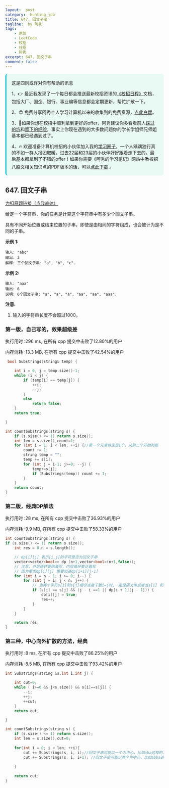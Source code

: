 ```yaml
---
layout:  post
category:  hunting_job
title: 647. 回文子串
tagline:  by 阿秀
tags:
    - 原创
    - LeetCode
    - 校招
    - 社招
    - 阿秀
excerpt: 647. 回文子串
comment: false
---
```






<div style="border-color: #24C6DC;
            background-color: #e9f9f3;         
            margin: 1rem 0;
        padding: .25rem 1rem;
        border-left-width: .3rem;
        border-left-style: solid;
        border-radius: .5rem;
        color: inherit;">
  <p>这是四则或许对你有帮助的讯息</p>
  <p>1、👉 最近我发现了一个每日都会推送最新校招资讯的<a style="text-decoration: underline" href="https://flowus.cn/ee50d5eb-3cd5-4f74-880e-95b215dd4ff2" target="_blank">《校招日程》</a>文档，包括大厂、国企、银行、事业编等信息都会定期更新，帮忙扩散一下。</p>  
  <p>2、😍
    免费分享阿秀个人学习计算机以来的收集到的免费资源，<a style="text-decoration: underline" href="/notes/07-resources/01-free/01-introduce.html" target="_blank">点此白嫖</a>。
  </p>
  <p>3、🚀如果你想在校招中顺利拿到更好的offer，阿秀建议你多看看前人<a style="text-decoration: underline" href="https://www.yuque.com/tuobaaxiu/httmmc/npg1k81zeq4wfpyz" target="_blank">踩过的坑</a>和<a style="text-decoration: underline"  target="_blank" href="https://www.yuque.com/tuobaaxiu/httmmc/gge9ppd0mbu2d3dp">留下的经验</a>，事实上你现在遇到的大多数问题你的学长学姐师兄师姐基本都已经遇到过了。
  </p>
  <p>4、🔥 欢迎准备计算机校招的小伙伴加入我的<a  style="text-decoration: underline" href="https://www.yuque.com/tuobaaxiu/httmmc/xg0otqvc17wfx4u9" target="_blank">学习圈子</a>，一个人踽踽独行真的不如一群人报团取暖，过去22届和23届的小伙伴好好跟着走下去的，最后基本都拿到了不错的offer！如果你需要《阿秀的学习笔记》网站中📚︎校招八股文相关知识点的PDF版本的话，可以<a style="text-decoration: underline" href="/notes/08-other/02-question.html#_5、如何下载阿秀的学习笔记内容pdf版本" target="_blank">点此下载</a> 。</p>   </div>




## 647. 回文子串

[力扣原题链接（点我直达）](https://leetcode-cn.com/problems/palindromic-substrings/)

给定一个字符串，你的任务是计算这个字符串中有多少个回文子串。

具有不同开始位置或结束位置的子串，即使是由相同的字符组成，也会被计为是不同的子串。

**示例 1:**

```
输入: "abc"
输出: 3
解释: 三个回文子串: "a", "b", "c".
```

**示例 2:**

```
输入: "aaa"
输出: 6
说明: 6个回文子串: "a", "a", "a", "aa", "aa", "aaa".
```

**注意:**

1. 输入的字符串长度不会超过1000。





### 第一版，自己写的，效果超级差

执行用时 :296 ms, 在所有 cpp 提交中击败了12.80%的用户

内存消耗 :13.3 MB, 在所有 cpp 提交中击败了42.54%的用户

```c++
 bool Substrings(string& temp) {

	int i = 0, j = temp.size()-1;
	while (i < j) {
		if (temp[i] == temp[j]) {
			++i;
			--j;
		}
		else
			return false;
	}
	return true;

}

int countSubstrings(string s) {
	if (s.size() <= 1) return s.size();
	int len = s.size(),count=1;
	for (int i = 1; i < len; ++i) {//第一个元素肯定是1个，从第二个开始判断
		count += 1;
		string temp = "";
		temp += s[i];		
		for (int j = i-1; j>=0; --j) {
			temp+=s[j];
			if (Substrings(temp)) count += 1;
		}
	}
	return count;
}

```





### 第二版，经典DP解法

执行用时 :28 ms, 在所有 cpp 提交中击败了36.93%的用户

内存消耗 :9.9 MB, 在所有 cpp 提交中击败了58.33%的用户

```c++
int countSubstrings(string s) {
if (s.size() <= 1) return s.size();
	int res = 0,n = s.length();

	// dp[i][j] 表示[i,j]的字符是否为回文子串
	vector<vector<bool>> dp (n+1,vector<bool>(n+1,false));
	// 注意，外层循环要倒着写，内层循环要正着写
	// 因为要求dp[i][j] 需要知道dp[i+1][j-1]
	for (int i = n - 1; i >= 0; i--) {
		for (int j = i; j < n; j++) {
			// 当两个字符s[i]和s[j]相邻或者干脆i=j时,一定是回文串或者当s[i] 和s[j]不相邻时，此时只需要判断dp[i+1][j-1]和是s[i],s[j]是否相等即可得出结论
			if (s[i] == s[j] && (j - i ==1 || dp[i + 1][j - 1])) {
				dp[i][j] = true;
				res++;
			}
		}
	}

	return res;
}
```





### 第三种，中心向外扩散的方法，经典

执行用时 :8 ms, 在所有 cpp 提交中击败了86.25%的用户

内存消耗 :8.5 MB, 在所有 cpp 提交中击败了93.42%的用户

```c++
int Substrings(string &s,int i,int j) {

	int cut=0;
	while ( i>=0 && j<s.size() && s[i]==s[j]) {
		--i;
		++j;
		++cut;
	}
	return cut;

}

int countSubstrings(string s) {
	if (s.size() <= 1) return s.size();
	int len = s.size(),cut=0;
    
    for(int i = 0; i < len; ++i){
		cut += Substrings(s, i, i);//回文子串可能以一个为中心，比如aba这样的，那就从b开始
		cut += Substrings(s, i, i+1); //回文子串可能以两个为中心，比如abba这样的,从bb开始走
      
    }
    
    return cut;
}

```

<p id="两个字符串的最小删除和"></p>

